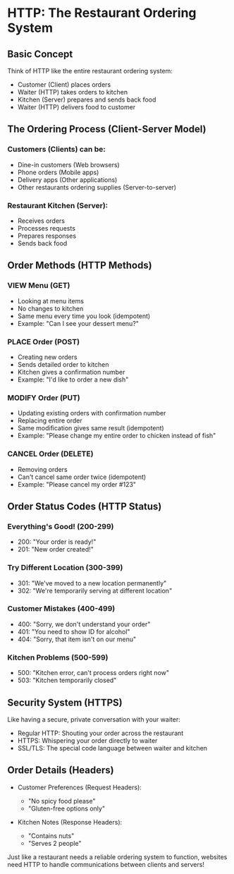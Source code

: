 # HTTP: The Restaurant Ordering System

## Basic Concept
Think of HTTP like the entire restaurant ordering system:
- Customer (Client) places orders
- Waiter (HTTP) takes orders to kitchen
- Kitchen (Server) prepares and sends back food
- Waiter (HTTP) delivers food to customer

## The Ordering Process (Client-Server Model)

### Customers (Clients) can be:
- Dine-in customers (Web browsers)
- Phone orders (Mobile apps)
- Delivery apps (Other applications)
- Other restaurants ordering supplies (Server-to-server)

### Restaurant Kitchen (Server):
- Receives orders
- Processes requests
- Prepares responses
- Sends back food

## Order Methods (HTTP Methods)

### VIEW Menu (GET)
- Looking at menu items
- No changes to kitchen
- Same menu every time you look (idempotent)
- Example: "Can I see your dessert menu?"

### PLACE Order (POST)
- Creating new orders
- Sends detailed order to kitchen
- Kitchen gives a confirmation number
- Example: "I'd like to order a new dish"

### MODIFY Order (PUT)
- Updating existing orders with confirmation number
- Replacing entire order
- Same modification gives same result (idempotent)
- Example: "Please change my entire order to chicken instead of fish"

### CANCEL Order (DELETE)
- Removing orders
- Can't cancel same order twice (idempotent)
- Example: "Please cancel my order #123"

## Order Status Codes (HTTP Status)

### Everything's Good! (200-299)
- 200: "Your order is ready!"
- 201: "New order created!"

### Try Different Location (300-399)
- 301: "We've moved to a new location permanently"
- 302: "We're temporarily serving at different location"

### Customer Mistakes (400-499)
- 400: "Sorry, we don't understand your order"
- 401: "You need to show ID for alcohol"
- 404: "Sorry, that item isn't on our menu"

### Kitchen Problems (500-599)
- 500: "Kitchen error, can't process orders right now"
- 503: "Kitchen temporarily closed"

## Security System (HTTPS)
Like having a secure, private conversation with your waiter:
- Regular HTTP: Shouting your order across the restaurant
- HTTPS: Whispering your order directly to waiter
- SSL/TLS: The special code language between waiter and kitchen

## Order Details (Headers)
- Customer Preferences (Request Headers):
  - "No spicy food please"
  - "Gluten-free options only"
  
- Kitchen Notes (Response Headers):
  - "Contains nuts"
  - "Serves 2 people"

Just like a restaurant needs a reliable ordering system to function, websites need HTTP to handle communications between clients and servers!
